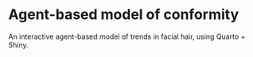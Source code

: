 # Agent-based model of conformity

An interactive agent-based model of trends in facial hair, using Quarto + Shiny.
